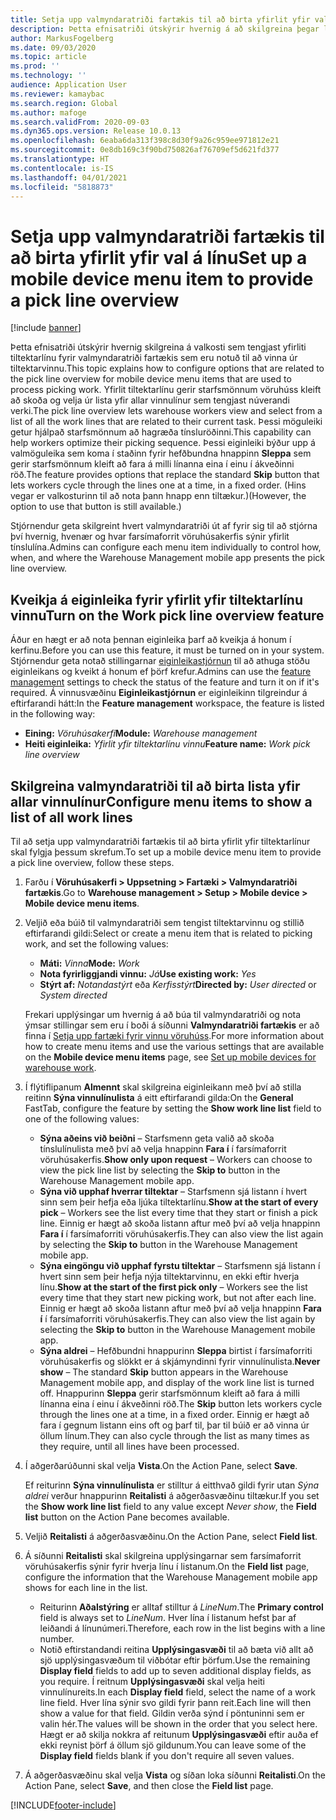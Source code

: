 ```yaml
---
title: Setja upp valmyndaratriði fartækis til að birta yfirlit yfir val á línu
description: Þetta efnisatriði útskýrir hvernig á að skilgreina þegar listi yfir allar vinnulínur verður sýndur starfsmönnum vöruhúss sem eru að vinna úr vöruhúsavinnu í fartæki. Þessi möguleiki getur gagnast starfsmönnum vöruhúss sem þurfa oft að sjá yfirlit yfir tínslulínur í vinnupöntun þannig að þeir geti hagrætt tínsluröðinni.
author: MarkusFogelberg
ms.date: 09/03/2020
ms.topic: article
ms.prod: ''
ms.technology: ''
audience: Application User
ms.reviewer: kamaybac
ms.search.region: Global
ms.author: mafoge
ms.search.validFrom: 2020-09-03
ms.dyn365.ops.version: Release 10.0.13
ms.openlocfilehash: 6eaba6da313f398c8d30f9a26c959ee971812e21
ms.sourcegitcommit: 0e8db169c3f90bd750826af76709ef5d621fd377
ms.translationtype: HT
ms.contentlocale: is-IS
ms.lasthandoff: 04/01/2021
ms.locfileid: "5818873"
---
```

# <a name="set-up-a-mobile-device-menu-item-to-provide-a-pick-line-overview"></a><span data-ttu-id="bbdc4-104">Setja upp valmyndaratriði fartækis til að birta yfirlit yfir val á línu</span><span class="sxs-lookup"><span data-stu-id="bbdc4-104">Set up a mobile device menu item to provide a pick line overview</span></span>

[!include [banner](../includes/banner.md)]

<span data-ttu-id="bbdc4-105">Þetta efnisatriði útskýrir hvernig skilgreina á valkosti sem tengjast yfirliti tiltektarlínu fyrir valmyndaratriði fartækis sem eru notuð til að vinna úr tiltektarvinnu.</span><span class="sxs-lookup"><span data-stu-id="bbdc4-105">This topic explains how to configure options that are related to the pick line overview for mobile device menu items that are used to process picking work.</span></span> <span data-ttu-id="bbdc4-106">Yfirlit tiltektarlínu gerir starfsmönnum vöruhúss kleift að skoða og velja úr lista yfir allar vinnulínur sem tengjast núverandi verki.</span><span class="sxs-lookup"><span data-stu-id="bbdc4-106">The pick line overview lets warehouse workers view and select from a list of all the work lines that are related to their current task.</span></span> <span data-ttu-id="bbdc4-107">Þessi möguleiki getur hjálpað starfsmönnum að hagræða tínsluröðinni.</span><span class="sxs-lookup"><span data-stu-id="bbdc4-107">This capability can help workers optimize their picking sequence.</span></span> <span data-ttu-id="bbdc4-108">Þessi eiginleiki býður upp á valmöguleika sem koma í staðinn fyrir hefðbundna hnappinn **Sleppa** sem gerir starfsmönnum kleift að fara á milli línanna eina í einu í ákveðinni röð.</span><span class="sxs-lookup"><span data-stu-id="bbdc4-108">The feature provides options that replace the standard **Skip** button that lets workers cycle through the lines one at a time, in a fixed order.</span></span> <span data-ttu-id="bbdc4-109">(Hins vegar er valkosturinn til að nota þann hnapp enn tiltækur.)</span><span class="sxs-lookup"><span data-stu-id="bbdc4-109">(However, the option to use that button is still available.)</span></span>

<span data-ttu-id="bbdc4-110">Stjórnendur geta skilgreint hvert valmyndaratriði út af fyrir sig til að stjórna því hvernig, hvenær og hvar farsímaforrit vöruhúsakerfis sýnir yfirlit tínslulína.</span><span class="sxs-lookup"><span data-stu-id="bbdc4-110">Admins can configure each menu item individually to control how, when, and where the Warehouse Management mobile app presents the pick line overview.</span></span>

## <a name="turn-on-the-work-pick-line-overview-feature"></a><span data-ttu-id="bbdc4-111">Kveikja á eiginleika fyrir yfirlit yfir tiltektarlínu vinnu</span><span class="sxs-lookup"><span data-stu-id="bbdc4-111">Turn on the Work pick line overview feature</span></span>

<span data-ttu-id="bbdc4-112">Áður en hægt er að nota þennan eiginleika þarf að kveikja á honum í kerfinu.</span><span class="sxs-lookup"><span data-stu-id="bbdc4-112">Before you can use this feature, it must be turned on in your system.</span></span> <span data-ttu-id="bbdc4-113">Stjórnendur geta notað stillingarnar [eiginleikastjórnun](../../fin-ops-core/fin-ops/get-started/feature-management/feature-management-overview.md) til að athuga stöðu eiginleikans og kveikt á honum ef þörf krefur.</span><span class="sxs-lookup"><span data-stu-id="bbdc4-113">Admins can use the [feature management](../../fin-ops-core/fin-ops/get-started/feature-management/feature-management-overview.md) settings to check the status of the feature and turn it on if it's required.</span></span> <span data-ttu-id="bbdc4-114">Á vinnusvæðinu **Eiginleikastjórnun** er eiginleikinn tilgreindur á eftirfarandi hátt:</span><span class="sxs-lookup"><span data-stu-id="bbdc4-114">In the **Feature management** workspace, the feature is listed in the following way:</span></span>

- <span data-ttu-id="bbdc4-115">**Eining:** _Vöruhúsakerfi_</span><span class="sxs-lookup"><span data-stu-id="bbdc4-115">**Module:** _Warehouse management_</span></span>
- <span data-ttu-id="bbdc4-116">**Heiti eiginleika:** _Yfirlit yfir tiltektarlínu vinnu_</span><span class="sxs-lookup"><span data-stu-id="bbdc4-116">**Feature name:** _Work pick line overview_</span></span>

## <a name="configure-menu-items-to-show-a-list-of-all-work-lines"></a><span data-ttu-id="bbdc4-117">Skilgreina valmyndaratriði til að birta lista yfir allar vinnulínur</span><span class="sxs-lookup"><span data-stu-id="bbdc4-117">Configure menu items to show a list of all work lines</span></span>

<span data-ttu-id="bbdc4-118">Til að setja upp valmyndaratriði fartækis til að birta yfirlit yfir tiltektarlínur skal fylgja þessum skrefum.</span><span class="sxs-lookup"><span data-stu-id="bbdc4-118">To set up a mobile device menu item to provide a pick line overview, follow these steps.</span></span>

1. <span data-ttu-id="bbdc4-119">Farðu í **Vöruhúsakerfi \> Uppsetning \> Fartæki \> Valmyndaratriði fartækis**.</span><span class="sxs-lookup"><span data-stu-id="bbdc4-119">Go to **Warehouse management \> Setup \> Mobile device \> Mobile device menu items**.</span></span>
1. <span data-ttu-id="bbdc4-120">Veljið eða búið til valmyndaratriði sem tengist tiltektarvinnu og stillið eftirfarandi gildi:</span><span class="sxs-lookup"><span data-stu-id="bbdc4-120">Select or create a menu item that is related to picking work, and set the following values:</span></span>

    - <span data-ttu-id="bbdc4-121">**Máti:** *Vinna*</span><span class="sxs-lookup"><span data-stu-id="bbdc4-121">**Mode:** *Work*</span></span>
    - <span data-ttu-id="bbdc4-122">**Nota fyrirliggjandi vinnu:** *Já*</span><span class="sxs-lookup"><span data-stu-id="bbdc4-122">**Use existing work:** *Yes*</span></span>
    - <span data-ttu-id="bbdc4-123">**Stýrt af:** *Notandastýrt* eða *Kerfisstýrt*</span><span class="sxs-lookup"><span data-stu-id="bbdc4-123">**Directed by:** *User directed* or *System directed*</span></span>

    <span data-ttu-id="bbdc4-124">Frekari upplýsingar um hvernig á að búa til valmyndaratriði og nota ýmsar stillingar sem eru í boði á síðunni **Valmyndaratriði fartækis** er að finna í [Setja upp fartæki fyrir vinnu vöruhúss](configure-mobile-devices-warehouse.md).</span><span class="sxs-lookup"><span data-stu-id="bbdc4-124">For more information about how to create menu items and use the various settings that are available on the **Mobile device menu items** page, see [Set up mobile devices for warehouse work](configure-mobile-devices-warehouse.md).</span></span>

1. <span data-ttu-id="bbdc4-125">Í flýtiflipanum **Almennt** skal skilgreina eiginleikann með því að stilla reitinn **Sýna vinnulínulista** á eitt eftirfarandi gilda:</span><span class="sxs-lookup"><span data-stu-id="bbdc4-125">On the **General** FastTab, configure the feature by setting the **Show work line list** field to one of the following values:</span></span>

    - <span data-ttu-id="bbdc4-126">**Sýna aðeins við beiðni** – Starfsmenn geta valið að skoða tínslulínulista með því að velja hnappinn **Fara í** í farsímaforrit vöruhúsakerfis.</span><span class="sxs-lookup"><span data-stu-id="bbdc4-126">**Show only upon request** – Workers can choose to view the pick line list by selecting the **Skip to** button in the Warehouse Management mobile app.</span></span>
    - <span data-ttu-id="bbdc4-127">**Sýna við upphaf hverrar tiltektar** – Starfsmenn sjá listann í hvert sinn sem þeir hefja eða ljúka tiltektarlínu.</span><span class="sxs-lookup"><span data-stu-id="bbdc4-127">**Show at the start of every pick** – Workers see the list every time that they start or finish a pick line.</span></span> <span data-ttu-id="bbdc4-128">Einnig er hægt að skoða listann aftur með því að velja hnappinn **Fara í** í farsímaforriti vöruhúsakerfis.</span><span class="sxs-lookup"><span data-stu-id="bbdc4-128">They can also view the list again by selecting the **Skip to** button in the Warehouse Management mobile app.</span></span>
    - <span data-ttu-id="bbdc4-129">**Sýna eingöngu við upphaf fyrstu tiltektar** – Starfsmenn sjá listann í hvert sinn sem þeir hefja nýja tiltektarvinnu, en ekki eftir hverja línu.</span><span class="sxs-lookup"><span data-stu-id="bbdc4-129">**Show at the start of the first pick only** – Workers see the list every time that they start new picking work, but not after each line.</span></span> <span data-ttu-id="bbdc4-130">Einnig er hægt að skoða listann aftur með því að velja hnappinn **Fara í** í farsímaforriti vöruhúsakerfis.</span><span class="sxs-lookup"><span data-stu-id="bbdc4-130">They can also view the list again by selecting the **Skip to** button in the Warehouse Management mobile app.</span></span>
    - <span data-ttu-id="bbdc4-131">**Sýna aldrei** – Hefðbundni hnappurinn **Sleppa** birtist í farsímaforriti vöruhúsakerfis og slökkt er á skjámyndinni fyrir vinnulínulista.</span><span class="sxs-lookup"><span data-stu-id="bbdc4-131">**Never show** – The standard **Skip** button appears in the Warehouse Management mobile app, and display of the work line list is turned off.</span></span> <span data-ttu-id="bbdc4-132">Hnappurinn **Sleppa** gerir starfsmönnum kleift að fara á milli línanna eina í einu í ákveðinni röð.</span><span class="sxs-lookup"><span data-stu-id="bbdc4-132">The **Skip** button lets workers cycle through the lines one at a time, in a fixed order.</span></span> <span data-ttu-id="bbdc4-133">Einnig er hægt að fara í gegnum listann eins oft og þarf til, þar til búið er að vinna úr öllum línum.</span><span class="sxs-lookup"><span data-stu-id="bbdc4-133">They can also cycle through the list as many times as they require, until all lines have been processed.</span></span>

1. <span data-ttu-id="bbdc4-134">Í aðgerðarúðunni skal velja **Vista**.</span><span class="sxs-lookup"><span data-stu-id="bbdc4-134">On the Action Pane, select **Save**.</span></span>

    <span data-ttu-id="bbdc4-135">Ef reiturinn **Sýna vinnulínulista** er stilltur á eitthvað gildi fyrir utan *Sýna aldrei* verður hnappurinn **Reitalisti** á aðgerðasvæðinu tiltækur.</span><span class="sxs-lookup"><span data-stu-id="bbdc4-135">If you set the **Show work line list** field to any value except *Never show*, the **Field list** button on the Action Pane becomes available.</span></span>

1. <span data-ttu-id="bbdc4-136">Veljið **Reitalisti** á aðgerðasvæðinu.</span><span class="sxs-lookup"><span data-stu-id="bbdc4-136">On the Action Pane, select **Field list**.</span></span>
1. <span data-ttu-id="bbdc4-137">Á síðunni **Reitalisti** skal skilgreina upplýsingarnar sem farsímaforrit vöruhúsakerfis sýnir fyrir hverja línu í listanum.</span><span class="sxs-lookup"><span data-stu-id="bbdc4-137">On the **Field list** page, configure the information that the Warehouse Management mobile app shows for each line in the list.</span></span>

    - <span data-ttu-id="bbdc4-138">Reiturinn **Aðalstýring** er alltaf stilltur á *LineNum*.</span><span class="sxs-lookup"><span data-stu-id="bbdc4-138">The **Primary control** field is always set to *LineNum*.</span></span> <span data-ttu-id="bbdc4-139">Hver lína í listanum hefst þar af leiðandi á línunúmeri.</span><span class="sxs-lookup"><span data-stu-id="bbdc4-139">Therefore, each row in the list begins with a line number.</span></span>
    - <span data-ttu-id="bbdc4-140">Notið eftirstandandi reitina **Upplýsingasvæði** til að bæta við allt að sjö upplýsingasvæðum til viðbótar eftir þörfum.</span><span class="sxs-lookup"><span data-stu-id="bbdc4-140">Use the remaining **Display field** fields to add up to seven additional display fields, as you require.</span></span> <span data-ttu-id="bbdc4-141">Í reitnum **Upplýsingasvæði** skal velja heiti vinnulínureits.</span><span class="sxs-lookup"><span data-stu-id="bbdc4-141">In each **Display field** field, select the name of a work line field.</span></span> <span data-ttu-id="bbdc4-142">Hver lína sýnir svo gildi fyrir þann reit.</span><span class="sxs-lookup"><span data-stu-id="bbdc4-142">Each line will then show a value for that field.</span></span> <span data-ttu-id="bbdc4-143">Gildin verða sýnd í pöntuninni sem er valin hér.</span><span class="sxs-lookup"><span data-stu-id="bbdc4-143">The values will be shown in the order that you select here.</span></span> <span data-ttu-id="bbdc4-144">Hægt er að skilja nokkra af reitunum **Upplýsingasvæði** eftir auða ef ekki reynist þörf á öllum sjö gildunum.</span><span class="sxs-lookup"><span data-stu-id="bbdc4-144">You can leave some of the **Display field** fields blank if you don't require all seven values.</span></span>

1. <span data-ttu-id="bbdc4-145">Á aðgerðasvæðinu skal velja **Vista** og síðan loka síðunni **Reitalisti**.</span><span class="sxs-lookup"><span data-stu-id="bbdc4-145">On the Action Pane, select **Save**, and then close the **Field list** page.</span></span>


[!INCLUDE[footer-include](../../includes/footer-banner.md)]